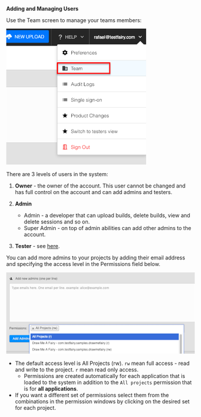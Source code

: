 **Adding and Managing Users**

Use the Team screen to manage your teams members:

![team menu](/img/app/team-menu.png)

There are 3 levels of users in the system:
1. **Owner**  - the owner of the account. This user cannot be changed and has full control on the account and can add admins and testers.

2. **Admin**
   - Admin - a developer that can upload builds, delete builds, view and delete sessions and so on. 
   - Super Admin - on top of admin abilities can add other admins to the account.
3. **Tester** - see [here](https://docs.testfairy.com/Getting_Started/How_To_Invite_Testers.html).

You can add more admins to your projects by adding their email address and specifying the access level in the Permissions field below. 


![ alt add-admins](/img/app/add-admins.png)

- The default access level is All Projects (rw). `rw` mean full access - read and write to the project. `r` mean read only access.
     * Permissions are created automatically for each application that is loaded to the system in addition to the `All projects` permission that is for **all applications**.
- If you want a different set of permissions select them from the combinations in the permission windows by clicking on the desired set for each project.
